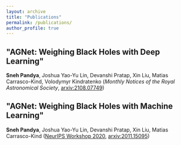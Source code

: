 ```yaml
---
layout: archive
title: "Publications"
permalink: /publications/
author_profile: true
---
```

## "AGNet: Weighing Black Holes with Deep Learning"
**Sneh Pandya**, Joshua Yao-Yu Lin, Devanshi Pratap, Xin Liu, Matias Carrasco-Kind, Volodymyr Kindratenko (*Monthly Notices of the Royal Astronomical Society*, [arxiv:2108.07749](https://arxiv.org/abs/2108.07749))

## "AGNet: Weighing Black Holes with Machine Learning"
**Sneh Pandya**, Joshua Yao-Yu Lin, Devanshi Pratap, Xin Liu, Matias Carrasco-Kind ([NeurIPS Workshop 2020](https://ml4physicalsciences.github.io/2020/), [arxiv:2011.15095](https://arxiv.org/abs/2011.15095))
